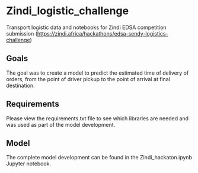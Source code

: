 # Zindi_logistic_challenge
Transport logistic data and notebooks for Zindi EDSA competition submission (https://zindi.africa/hackathons/edsa-sendy-logistics-challenge)

## Goals
The goal was to create a model to predict the estimated time of delivery of orders, from the point of driver pickup to the point of arrival at final destination.

## Requirements
Please view the requirements.txt file to see which libraries are needed and was used as part of the model development.

## Model
The complete model development can be found in the Zindi_hackaton.ipynb Jupyter notebook.
